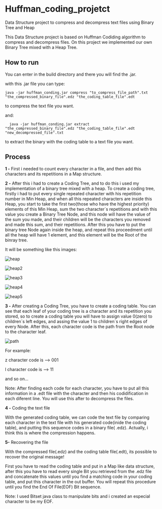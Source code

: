 # Huffman_coding_projetct
Data Structure project to compress and decompress text files using Binary Tree and Heap

This Data Structure project is based on Huffman Codiding algorithm to compress and decompress files.
On this project we implemented our own Binary Tree mixed with a Heap Tree.


 ## How to run
 
  You can enter in the build directory and there you will find the .jar.
  
  with this .jar file you can type:
  
    java -jar huffman_conding.jar compress "to_compress_file_path".txt "the_compressed_binary_file".edz "the_coding_table_file".edt
  
  to compress the text file you want.
  
  and:
   
      java -jar huffman_conding.jar extract "the_compressed_binary_file".edz "the_coding_table_file".edt "new_decompressed_file".txt
  
  to extract the binary with the coding table to a text file you want.
     


## Process
**1 -** First i needed to count every character in a file, and then add this characters and its repetitions in a Map structure.


**2 -** After this i had to create a Coding Tree, and to do this i used my implementation of a binary tree mixed with a heap.
   To create a coding tree, firstly i had to put every single repeated character with his repetition number in Min Heap, and      when all this repeated characters are inside this Heap, you start to take the first two(those who have the highest priority)    elements of this Min Heap, sum the two character´s repetitions and with this value you create a Binary Tree Node, and this      node will have the value of the sum you made, and their children will be the characters you removed and made this sum, and      their repetitions. After this you have to put the binary tree Node again inside the heap, and repeat this proceedment          until all the heap will have 1 element, and this element will be the Root of the binray tree. 
   
   It will be something like this images:
 
 ![heap](https://user-images.githubusercontent.com/44793167/67442294-9437c480-f5d6-11e9-8191-4fdff707dac5.png)
 
 ![heap2](https://user-images.githubusercontent.com/44793167/67442459-41aad800-f5d7-11e9-8b55-dcc43fd3525d.png)
 
 ![heap3](https://user-images.githubusercontent.com/44793167/67442470-4a031300-f5d7-11e9-9337-69eff8a3799e.png)
 
 ![heap4](https://user-images.githubusercontent.com/44793167/67442533-90587200-f5d7-11e9-9d0d-d00a8d0856d4.png)

 ![heap5](https://user-images.githubusercontent.com/44793167/67442538-93536280-f5d7-11e9-88d5-04503fb69b67.png)

 
 
**3 -** After creating a Coding Tree, you have to create a coding table. You can see that each leaf of your coding tree is a character and its repetition you stored, so to create a coding table you will have to assign value 0(zero) to children´s left edges, and assing the value 1 to children´s right edges of every Node. After this, each character code is the path from the    Root node to the character leaf.

![path](https://user-images.githubusercontent.com/44793167/67443066-b8e16b80-f5d9-11e9-9e09-82364a7f1a00.png)

For example:

z character code is --> 001

l character code is --> 11

and so on...

Note: After finding each code for each character, you have to put all this information in a .edt file
with the character and then his codidification in each diferent line. You will use this after to decompress the files.

**4 -** Coding the text file

   With the generated coding table, we can code the text file by comparing each character in the text file with his              generated code(inide the coding table), and putting this sequence codes in a binary file( .edz). Actually, i think this is where    the compression happens.
   
   

**5-** Recovering the file
   
   With the compressed file(.edz) and the coding table file(.edt), its possible to recover the original message!
   
   First you have to read the coding table and put in a Map like data structure, after this you have to read every single 
   Bit you retrieved from the .edz file and concatenate this values until you find a matching code in your coding table, and    put this character in the out buffer. You will repeat this procedure until you find the End Of File(EOF) Bit sequence.
   
   Note: I used Bitset java class to manipulate bits and i created an especial character to be my EOF.
   
   
   
